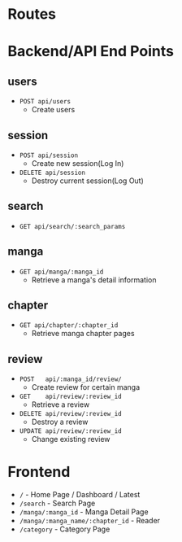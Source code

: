 # Routes

# Backend/API End Points
## users
- `POST api/users`
    - Create users

## session
- `POST api/session`
    - Create new session(Log In)
- `DELETE api/session`
    - Destroy current session(Log Out)

## search
- `GET api/search/:search_params`

## manga
- `GET api/manga/:manga_id`
    - Retrieve a manga's detail information

## chapter
- `GET api/chapter/:chapter_id`
    - Retrieve manga chapter pages
## review
- `POST   api/:manga_id/review/`
    - Create review for certain manga
- `GET    api/review/:review_id`
    - Retrieve a review
- `DELETE api/review/:review_id`
    - Destroy a review
- `UPDATE api/review/:review_id`
    - Change existing review

# Frontend

- `/` - Home Page / Dashboard / Latest
- `/search` - Search Page
- `/manga/:manga_id` - Manga Detail Page
- `/manga/:manga_name/:chapter_id` - Reader
- `/category` - Category Page

